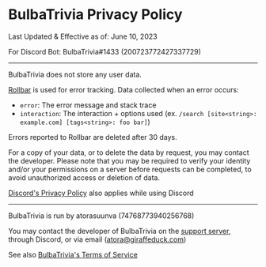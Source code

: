 # BulbaTrivia Privacy Policy

Last Updated & Effective as of: June 10, 2023

For Discord Bot: BulbaTrivia#1433 (200723772427337729)

---

BulbaTrivia does not store any user data.

[Rollbar](https://rollbar.com) is used for error tracking. Data collected when an error occurs:

- `error`: The error message and stack trace
- `interaction`: The interaction + options used (ex. `/search [site<string>: example.com] [tags<string>: foo bar]`)

Errors reported to Rollbar are deleted after 30 days.

For a copy of your data, or to delete the data by request, you may contact the developer. Please note that you may be required to verify your identity and/or your permissions on a server before requests can be completed, to avoid unauthorized access or deletion of data.

[Discord's Privacy Policy](https://discord.com/privacy) also applies while using Discord

---

BulbaTrivia is run by atorasuunva (74768773940256768)

You may contact the developer of BulbaTrivia on the [support server](https://discord.gg/8K3uCfb), through Discord, or via email (atora@giraffeduck.com)

See also [BulbaTrivia's Terms of Service](./tos.md)
